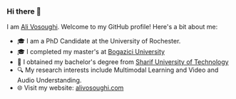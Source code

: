 ### Hi there 👋

I am [Ali Vosoughi](https://alivosoughi.com). Welcome to my GitHub profile! Here's a bit about me:

- 🎓 I am a PhD Candidate at the University of Rochester.
- 🎓 I completed my master's at [Bogazici University](https://bogazici.edu.tr/en_US)
- 🏫 I obtained my bachelor's degree from [Sharif University of Technology](https://en.sharif.edu/)
- 🔍 My research interests include Multimodal Learning and Video and Audio Understanding.
- 🌐 Visit my website: [alivosoughi.com](https://alivosoughi.com)

<!--
**ali-vosoughi/ali-vosoughi** is a ✨ _special_ ✨ repository because its `README.md` (this file) appears on your GitHub profile.

Here are some ideas to get you started:

- 🔭 I’m currently working on ...
- 🌱 I’m currently learning ...
- 👯 I’m looking to collaborate on ...
- 🤔 I’m looking for help with ...
- 💬 Ask me about ...
- 📫 How to reach me: ...
- 😄 Pronouns: ...
- ⚡ Fun fact: ...
-->
